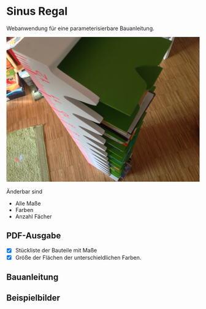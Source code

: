 # Sinus Regal
Webanwendung für eine parameterisierbare Bauanleitung.

![Beispielbild](/img/IMG_1180.jpeg)

Änderbar sind
* Alle Maße
* Farben
* Anzahl Fächer

## PDF-Ausgabe
- [x] Stückliste der Bauteile mit Maße
- [x] Größe der Flächen der unterschieldlichen Farben.

## Bauanleitung

## Beispielbilder
